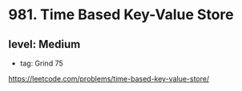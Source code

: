 # 981. Time Based Key-Value Store
## level: Medium

- tag: Grind 75

https://leetcode.com/problems/time-based-key-value-store/
